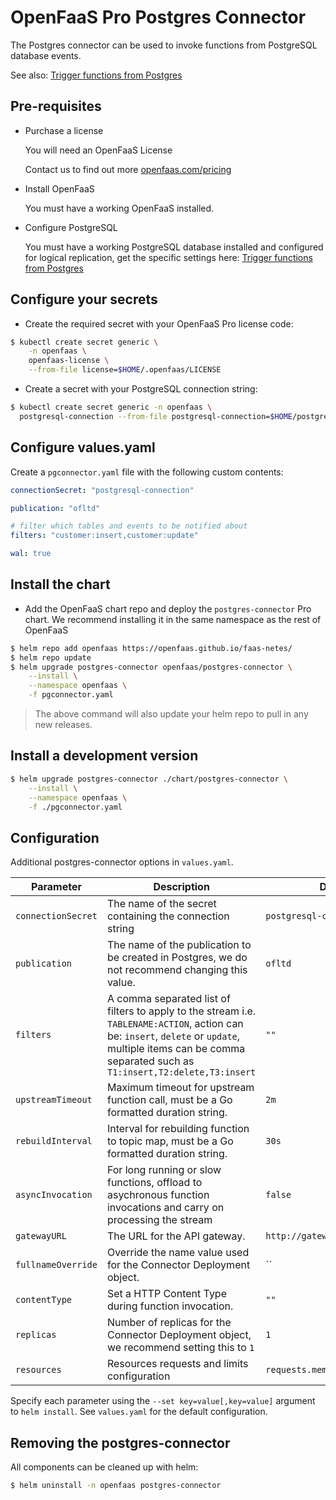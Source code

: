 # OpenFaaS Pro Postgres Connector

The Postgres connector can be used to invoke functions from PostgreSQL database events.

See also: [Trigger functions from Postgres](https://docs.openfaas.com/openfaas-pro/postgres-events/)

## Pre-requisites

- Purchase a license

  You will need an OpenFaaS License

  Contact us to find out more [openfaas.com/pricing](https://www.openfaas.com/pricing)

- Install OpenFaaS

  You must have a working OpenFaaS installed.

- Configure PostgreSQL

  You must have a working PostgreSQL database installed and configured for logical replication, get the specific settings here: [Trigger functions from Postgres](https://docs.openfaas.com/openfaas-pro/postgres-events/)

## Configure your secrets

- Create the required secret with your OpenFaaS Pro license code:

```bash
$ kubectl create secret generic \
    -n openfaas \
    openfaas-license \
    --from-file license=$HOME/.openfaas/LICENSE
```

- Create a secret with your PostgreSQL connection string:

```bash
$ kubectl create secret generic -n openfaas \
  postgresql-connection --from-file postgresql-connection=$HOME/postgresql-connection.txt
```

## Configure values.yaml

Create a `pgconnector.yaml` file with the following custom contents:

```yaml
connectionSecret: "postgresql-connection"

publication: "ofltd"

# filter which tables and events to be notified about
filters: "customer:insert,customer:update"

wal: true
```

## Install the chart

- Add the OpenFaaS chart repo and deploy the `postgres-connector` Pro chart. We recommend installing it in the same namespace as the rest of OpenFaaS

```sh
$ helm repo add openfaas https://openfaas.github.io/faas-netes/
$ helm repo update
$ helm upgrade postgres-connector openfaas/postgres-connector \
    --install \
    --namespace openfaas \
    -f pgconnector.yaml
```

> The above command will also update your helm repo to pull in any new releases.

## Install a development version

```sh
$ helm upgrade postgres-connector ./chart/postgres-connector \
    --install \
    --namespace openfaas \
    -f ./pgconnector.yaml
```

## Configuration

Additional postgres-connector options in `values.yaml`.

| Parameter                | Description                                                                            | Default                        |
| ------------------------ | -------------------------------------------------------------------------------------- | ------------------------------ |
| `connectionSecret`       | The name of the secret containing the connection string                                | `postgresql-connection`        |
| `publication`           | The name of the publication to be created in Postgres, we do not recommend changing this value. | `ofltd`                        |
| `filters`                | A comma separated list of filters to apply to the stream i.e. `TABLENAME:ACTION`, action can be: `insert`, `delete` or `update`, multiple items can be comma separated such as `T1:insert,T2:delete,T3:insert`  | `""`                           |
| `upstreamTimeout`        | Maximum timeout for upstream function call, must be a Go formatted duration string.    | `2m`                          |
| `rebuildInterval`        | Interval for rebuilding function to topic map, must be a Go formatted duration string. | `30s`                           |
| `asyncInvocation`        | For long running or slow functions, offload to asychronous function invocations and carry on processing the stream | `false`   |
| `gatewayURL`             | The URL for the API gateway.                                                           | `http://gateway.openfaas:8080` |
| `fullnameOverride`       | Override the name value used for the Connector Deployment object.                      | ``                             |
| `contentType`            | Set a HTTP Content Type during function invocation.                                    | `""`                           |
| `replicas`               | Number of replicas for the Connector Deployment object, we recommend setting this to `1`    | `1`                            |
| `resources`              | Resources requests and limits configuration                               | `requests.memory: "64Mi"`                  |

Specify each parameter using the `--set key=value[,key=value]` argument to `helm install`. See `values.yaml` for the default configuration.

## Removing the postgres-connector

All components can be cleaned up with helm:

```sh
$ helm uninstall -n openfaas postgres-connector
```
